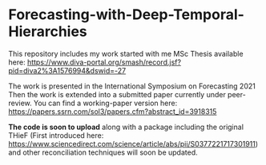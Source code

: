 # Forecasting-with-Deep-Temporal-Hierarchies


This repository includes my work started with me MSc Thesis available here: https://www.diva-portal.org/smash/record.jsf?pid=diva2%3A1576994&dswid=-27


The work is presented in the International Symposium on Forecasting 2021
Then the work is extended into a submitted paper currently under peer-review.
You can find a working-paper version here: https://papers.ssrn.com/sol3/papers.cfm?abstract_id=3918315

**The code is soon to upload** along with a package including the original THieF (First introduced here: https://www.sciencedirect.com/science/article/abs/pii/S0377221717301911)
and other reconciliation techniques will soon be updated.
